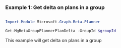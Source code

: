 ### Example 1: Get delta on plans in a group

```powershell

Import-Module Microsoft.Graph.Beta.Planner

Get-MgBetaGroupPlannerPlanDelta -GroupId $groupId

```
This example will get delta on plans in a group

